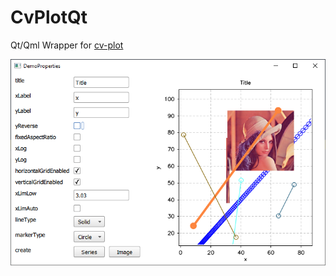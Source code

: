 # CvPlotQt
Qt/Qml Wrapper for [cv-plot](https://github.com/Profactor/cv-plot)

![CvPlotQt](doc/img/demo-properties.PNG)
